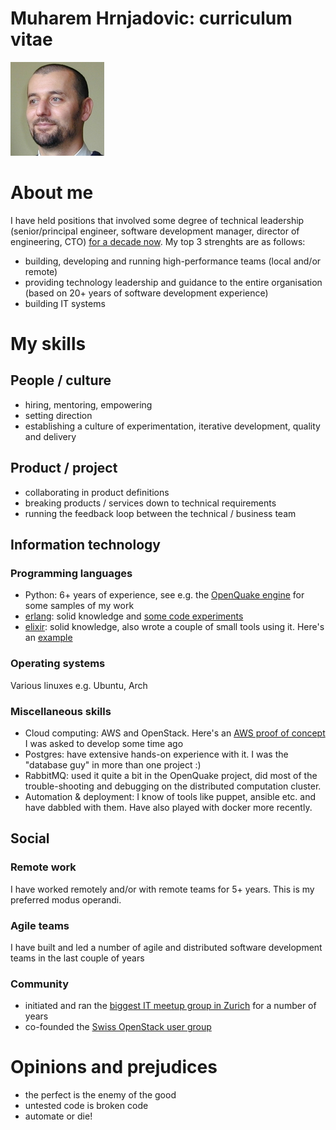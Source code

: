 # Muharem Hrnjadovic: curriculum vitae

![Muharem Hrnjadovic](images/picture.jpg)

# About me
I have held positions that involved some degree of technical leadership (senior/principal engineer, software development manager, director of engineering, CTO) [for a decade now](https://ch.linkedin.com/in/mhrnjad).
My top 3 strenghts are as follows:
 * building, developing and running high-performance teams (local and/or remote)
 * providing technology leadership and guidance to the entire organisation (based on 20+ years of software development experience)
 * building IT systems

# My skills
## People / culture
 * hiring, mentoring, empowering
 * setting direction
 * establishing a culture of experimentation, iterative development, quality and delivery

## Product / project
 * collaborating in product definitions
 * breaking products / services down to technical requirements
 * running the feedback loop between the technical / business team

## Information technology
### Programming languages
 * Python: 6+ years of experience, see e.g. the [OpenQuake engine](https://github.com/gem/oq-engine) for some samples of my work
 * [erlang](https://www.fastcompany.com/3026758/inside-erlang-the-rare-programming-language-behind-whatsapps-success): solid knowledge and [some code experiments](https://github.com/freizeit/exercises/tree/master/cj-a-store-credit/erlang)
 * [elixir](https://pragprog.com/book/elixir/programming-elixir): solid knowledge, also wrote a couple of small tools using it.
   Here's an [example](https://github.com/arbeit/mmt)

### Operating systems
Various linuxes e.g. Ubuntu, Arch

### Miscellaneous skills
 * Cloud computing: AWS and OpenStack. Here's an [AWS proof of concept](https://github.com/freizeit/auto-scaling-demo) I was asked to develop some time ago
 * Postgres: have extensive hands-on experience with it. I was the "database guy" in more than one project :)
 * RabbitMQ: used it quite a bit in the OpenQuake project, did most of the trouble-shooting and debugging on the distributed computation cluster.
 * Automation & deployment: I know of tools like puppet, ansible etc. and have dabbled with them. Have also played with docker more recently.

## Social
### Remote work
I have worked remotely and/or with remote teams for 5+ years. This is my preferred modus operandi.

### Agile teams
I have built and led a number of agile and distributed software development teams in the last couple of years

### Community
 * initiated and ran the [biggest IT meetup group in Zurich](http://www.meetup.com/zhgeeks/) for a number of years
 * co-founded the [Swiss OpenStack user group](http://www.meetup.com/openstack-ch/)

# Opinions and prejudices

 * the perfect is the enemy of the good
 * untested code is broken code
 * automate or die!
